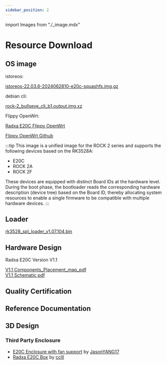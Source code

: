 ```yaml
---
sidebar_position: 2
---
```


import Images from "./\_image.mdx"

# Resource Download

## OS image

istoreos:

[istoreos-22.03.6-2024062810-e20c-squashfs.img.gz](https://dl.radxa.com/rock2/images/istoreos/istoreos-22.03.6-2024062810-e20c-squashfs.img.gz)

debian cli:

[rock-2_bullseye_cli_b1.output.img.xz](https://github.com/radxa-build/rock-2/releases/download/b1/rock-2_bullseye_cli_b1.output.img.xz)

Flippy OpenWrt:

[Radxa E20C Flippy OpenWrt](https://dl.radxa.com/e/e20c/image/openwrt_rk3528_e20c_R24.07.07_k5.10.160-rk35xx-flippy-2407a.7z)

[Flippy OpenWrt Github](https://github.com/unifreq/openwrt_packit)

:::tip
This image is a unified image for the ROCK 2 series and supports the following devices based on the RK3528A:

- E20C
- ROCK 2A
- ROCK 2F

These devices are equipped with distinct Board IDs at the hardware level. During the boot phase, the bootloader reads the corresponding hardware description (device tree) based on the Board ID, thereby allocating system resources to enable a single firmware to be compatible with multiple hardware devices.
:::

## Loader

[rk3528_spl_loader_v1.07.104.bin](https://dl.radxa.com/rock2/images/loader/rk3528_spl_loader_v1.07.104.bin)

## Hardware Design

Radxa E20C Version V1.1

[V1.1 Components_Placement_map_pdf](https://dl.radxa.com/e/e20c/v1.10/radxa_e20c_v1100_Components_Placement_map.pdf)  
[V1.1 Schematic pdf](https://dl.radxa.com/e/e20c/v1.10/radxa_e20c_v1100_schematic.pdf)

## Quality Certification

## Reference Documentation

## 3D Design

### Third Party Enclosure

- [E20C Enclosure with fan support](https://makerworld.com/en/models/519794#profileId-436182) by [JasonYANG17](https://makerworld.com/en/@Jasonyang170)
- [Radxa E20C Box](https://www.printables.com/model/931601-radxa-e20c-box) by [cclll](https://www.printables.com/@cclll_947574)
